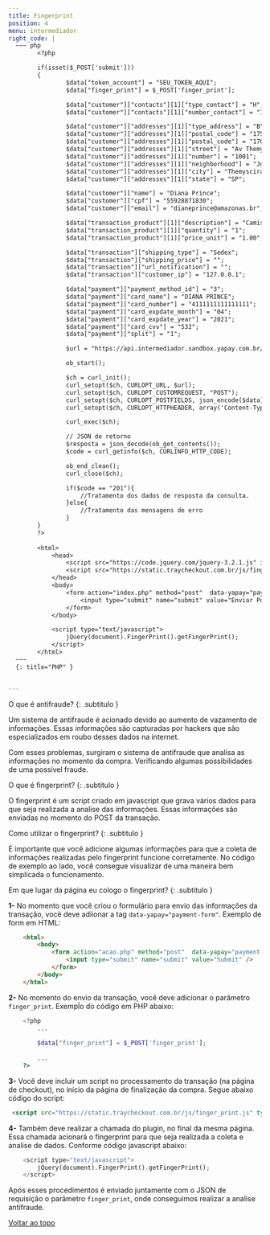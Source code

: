 ```yaml
---
title: Fingerprint
position: 4
menu: intermediador
right_code: |
  ~~~ php
        <?php

        if(isset($_POST['submit']))
        {
                $data["token_account"] = "SEU_TOKEN_AQUI";
                $data["finger_print"] = $_POST['finger_print'];

                $data["customer"]["contacts"][1]["type_contact"] = "H";
                $data["customer"]["contacts"][1]["number_contact"] = "1133221122";

                $data["customer"]["addresses"][1]["type_address"] = "B";
                $data["customer"]["addresses"][1]["postal_code"] = "17516000";
                $data["customer"]["addresses"][1]["postal_code"] = "17000-000";
                $data["customer"]["addresses"][1]["street"] = "Av Themyscira";
                $data["customer"]["addresses"][1]["number"] = "1001";
                $data["customer"]["addresses"][1]["neighborhood"] = "Jd das Rochas";
                $data["customer"]["addresses"][1]["city"] = "Themyscira";
                $data["customer"]["addresses"][1]["state"] = "SP";

                $data["customer"]["name"] = "Diana Prince";
                $data["customer"]["cpf"] = "55928871830";
                $data["customer"]["email"] = "dianeprince@amazonas.br";

                $data["transaction_product"][1]["description"] = "Camiseta Wonder Woman";
                $data["transaction_product"][1]["quantity"] = "1";
                $data["transaction_product"][1]["price_unit"] = "1.00";

                $data["transaction"]["shipping_type"] = "Sedex";
                $data["transaction"]["shipping_price"] = "";
                $data["transaction"]["url_notification"] = "";
                $data["transaction"]["customer_ip"] = "127.0.0.1";

                $data["payment"]["payment_method_id"] = "3";
                $data["payment"]["card_name"] = "DIANA PRINCE";
                $data["payment"]["card_number"] = "4111111111111111";
                $data["payment"]["card_expdate_month"] = "04";
                $data["payment"]["card_expdate_year"] = "2021";
                $data["payment"]["card_cvv"] = "532";
                $data["payment"]["split"] = "1";

                $url = "https://api.intermediador.sandbox.yapay.com.br/api/v3/transactions/payment";

                ob_start();

                $ch = curl_init();
                curl_setopt($ch, CURLOPT_URL, $url);
                curl_setopt($ch, CURLOPT_CUSTOMREQUEST, "POST");
                curl_setopt($ch, CURLOPT_POSTFIELDS, json_encode($data));
                curl_setopt($ch, CURLOPT_HTTPHEADER, array('Content-Type: application/json'));

                curl_exec($ch);

                // JSON de retorno
                $resposta = json_decode(ob_get_contents());
                $code = curl_getinfo($ch, CURLINFO_HTTP_CODE);

                ob_end_clean();
                curl_close($ch);

                if($code == "201"){
                    //Tratamento dos dados de resposta da consulta.
                }else{
                    //Tratamento das mensagens de erro
                }
        }
        ?>
        
        <html>
            <head>
                <script src="https://code.jquery.com/jquery-3.2.1.js" integrity="sha256-DZAnKJ/6XZ9si04Hgrsxu/8s717jcIzLy3oi35EouyE=" crossorigin="anonymous"></script>
                <script src="https://static.traycheckout.com.br/js/finger_print.js" type="text/javascript"></script>
            </head>
            <body>
                <form action="index.php" method="post"  data-yapay="payment-form">
                    <input type="submit" name="submit" value="Enviar Post" />
                </form>
            </body>

            <script type="text/javascript">
                jQuery(document).FingerPrint().getFingerPrint();                
            </script>
        </html>
  ~~~
  {: title="PHP" }


---
```


O que é antifraude?
{: .subtitulo }

Um sistema de antifraude é acionado devido ao aumento de vazamento de informações. Essas informações são capturadas por hackers que são especializados em roubo desses dados na internet. 

Com esses problemas, surgiram o sistema de antifraude que analisa as informações no momento da compra. Verificando algumas possibilidades de uma possível fraude.


O que é fingerprint?
{: .subtitulo }

O fingerprint é um script criado em javascript que grava vários dados para que seja realizada a analise das informações. Essas informações são enviadas no momento do POST da transação.


Como utilizar o fingerprint?
{: .subtitulo }

É importante que você adicione algumas informações para que a coleta de informações realizadas pelo fingerprint funcione corretamente. No código de exemplo ao lado, você consegue visualizar de uma maneira bem simplicada o funcionamento.


Em que lugar da página eu cologo o fingerprint?
{: .subtitulo }

**1-** No momento que você criou o formulário para envio das informações da transação, você deve adiionar a tag `data-yapay="payment-form"`. Exemplo de form em HTML:

```html
    <html>
        <body>
            <form action="acao.php" method="post"  data-yapay="payment-form">
                <input type="submit" name="submit" value="Submit" />
            </form>
        </body>
    </html>
```

**2-** No momento do envio da transação, você deve adicionar o parâmetro `finger_print`. Exempĺo do código em PHP abaixo:

```php
    <?php
        ...
        
        $data["finger_print"] = $_POST['finger_print'];
        
        ...
    ?>
```


**3-** Você deve incluir um script no processamento da transação (na página de checkout), no início da página de finalização da compra. Segue abaixo código do script:

```html
 <script src="https://static.traycheckout.com.br/js/finger_print.js" type="text/javascript"></script>
```

**4-** Também deve realizar a chamada do plugin, no final da mesma página. Essa chamada acionará o fingerprint para que seja realizada a coleta e analise de dados. Conforme código javascript abaixo:

```php
    <script type="text/javascript">
        jQuery(document).FingerPrint().getFingerPrint();
    </script>
```

Após esses procedimentos é enviado juntamente com o JSON de requisição o parâmetro `finger_print`, onde conseguimos realizar a analise antifraude.



<div class="voltar-ao-topo"><a href="#"><i class="fa fa-arrow-up" aria-hidden="true"></i>Voltar ao topo</a></div>
